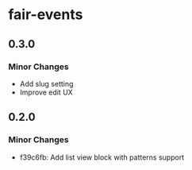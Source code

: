 # fair-events

## 0.3.0

### Minor Changes

- Add slug setting
- Improve edit UX

## 0.2.0

### Minor Changes

- f39c6fb: Add list view block with patterns support
